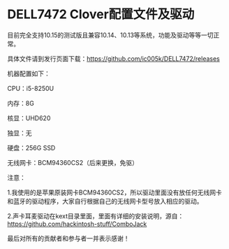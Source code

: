 # DELL7472 Clover配置文件及驱动

目前完全支持10.15的测试版且兼容10.14、10.13等系统，功能及驱动等等一切正常。

具体文件请到发行页面下载：https://github.com/ic005k/DELL7472/releases



机器配置如下：

CPU：i5-8250U

内存：8G

核显：UHD620

独显：无

硬盘：256G SSD

无线网卡：BCM94360CS2（后来更换，免驱）



注意：

1.我使用的是苹果原装网卡BCM94360CS2，所以驱动里面没有放任何无线网卡和蓝牙的驱动程序，大家自行根据自己的无线网卡型号放入相应的驱动。

2.声卡耳麦驱动在kext目录里面，里面有详细的安装说明，源自：https://github.com/hackintosh-stuff/ComboJack


最后对所有的贡献者和参与者一并表示感谢！

